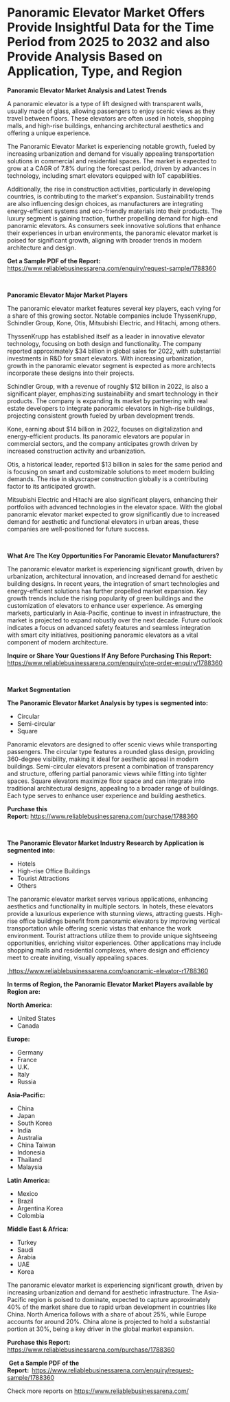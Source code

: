 <p><h1>Panoramic Elevator Market Offers Provide Insightful Data for the Time Period from 2025 to 2032 and also Provide Analysis Based on Application, Type, and Region</h1></p><p><strong>Panoramic Elevator Market Analysis and Latest Trends</strong></p>
<p><p>A panoramic elevator is a type of lift designed with transparent walls, usually made of glass, allowing passengers to enjoy scenic views as they travel between floors. These elevators are often used in hotels, shopping malls, and high-rise buildings, enhancing architectural aesthetics and offering a unique experience. </p><p>The Panoramic Elevator Market is experiencing notable growth, fueled by increasing urbanization and demand for visually appealing transportation solutions in commercial and residential spaces. The market is expected to grow at a CAGR of 7.8% during the forecast period, driven by advances in technology, including smart elevators equipped with IoT capabilities. </p><p>Additionally, the rise in construction activities, particularly in developing countries, is contributing to the market's expansion. Sustainability trends are also influencing design choices, as manufacturers are integrating energy-efficient systems and eco-friendly materials into their products. The luxury segment is gaining traction, further propelling demand for high-end panoramic elevators. As consumers seek innovative solutions that enhance their experiences in urban environments, the panoramic elevator market is poised for significant growth, aligning with broader trends in modern architecture and design.</p></p>
<p><strong>Get a Sample PDF of the Report:&nbsp;</strong> <a href="https://www.reliablebusinessarena.com/enquiry/request-sample/1788360?utm_campaign=2317&utm_medium=2&utm_source=Github&utm_content=ia&utm_term=11042025&utm_id=panoramic-elevator">https://www.reliablebusinessarena.com/enquiry/request-sample/1788360</a></p>
<p>&nbsp;</p>
<p><strong>Panoramic Elevator Major Market Players</strong></p>
<p><p>The panoramic elevator market features several key players, each vying for a share of this growing sector. Notable companies include ThyssenKrupp, Schindler Group, Kone, Otis, Mitsubishi Electric, and Hitachi, among others.</p><p>ThyssenKrupp has established itself as a leader in innovative elevator technology, focusing on both design and functionality. The company reported approximately $34 billion in global sales for 2022, with substantial investments in R&D for smart elevators. With increasing urbanization, growth in the panoramic elevator segment is expected as more architects incorporate these designs into their projects.</p><p>Schindler Group, with a revenue of roughly $12 billion in 2022, is also a significant player, emphasizing sustainability and smart technology in their products. The company is expanding its market by partnering with real estate developers to integrate panoramic elevators in high-rise buildings, projecting consistent growth fueled by urban development trends.</p><p>Kone, earning about $14 billion in 2022, focuses on digitalization and energy-efficient products. Its panoramic elevators are popular in commercial sectors, and the company anticipates growth driven by increased construction activity and urbanization.</p><p>Otis, a historical leader, reported $13 billion in sales for the same period and is focusing on smart and customizable solutions to meet modern building demands. The rise in skyscraper construction globally is a contributing factor to its anticipated growth.</p><p>Mitsubishi Electric and Hitachi are also significant players, enhancing their portfolios with advanced technologies in the elevator space. With the global panoramic elevator market expected to grow significantly due to increased demand for aesthetic and functional elevators in urban areas, these companies are well-positioned for future success.</p></p>
<p>&nbsp;</p>
<p><strong>What Are The Key Opportunities For Panoramic Elevator Manufacturers?</strong></p>
<p><p>The panoramic elevator market is experiencing significant growth, driven by urbanization, architectural innovation, and increased demand for aesthetic building designs. In recent years, the integration of smart technologies and energy-efficient solutions has further propelled market expansion. Key growth trends include the rising popularity of green buildings and the customization of elevators to enhance user experience. As emerging markets, particularly in Asia-Pacific, continue to invest in infrastructure, the market is projected to expand robustly over the next decade. Future outlook indicates a focus on advanced safety features and seamless integration with smart city initiatives, positioning panoramic elevators as a vital component of modern architecture.</p></p>
<p><strong>Inquire or Share Your Questions If Any Before Purchasing This Report:</strong> <a href="https://www.reliablebusinessarena.com/enquiry/pre-order-enquiry/1788360?utm_campaign=2317&utm_medium=2&utm_source=Github&utm_content=ia&utm_term=11042025&utm_id=panoramic-elevator">https://www.reliablebusinessarena.com/enquiry/pre-order-enquiry/1788360</a></p>
<p>&nbsp;</p>
<p><strong>Market Segmentation</strong></p>
<p><strong>The Panoramic Elevator Market Analysis by types is segmented into:</strong></p>
<p><ul><li>Circular</li><li>Semi-circular</li><li>Square</li></ul></p>
<p><p>Panoramic elevators are designed to offer scenic views while transporting passengers. The circular type features a rounded glass design, providing 360-degree visibility, making it ideal for aesthetic appeal in modern buildings. Semi-circular elevators present a combination of transparency and structure, offering partial panoramic views while fitting into tighter spaces. Square elevators maximize floor space and can integrate into traditional architectural designs, appealing to a broader range of buildings. Each type serves to enhance user experience and building aesthetics.</p></p>
<p><strong>Purchase this Report:&nbsp;</strong><a href="https://www.reliablebusinessarena.com/purchase/1788360?utm_campaign=2317&utm_medium=2&utm_source=Github&utm_content=ia&utm_term=11042025&utm_id=panoramic-elevator">https://www.reliablebusinessarena.com/purchase/1788360</a></p>
<p>&nbsp;</p>
<p><strong>The Panoramic Elevator Market Industry Research by Application is segmented into:</strong></p>
<p><ul><li>Hotels</li><li>High-rise Office Buildings</li><li>Tourist Attractions</li><li>Others</li></ul></p>
<p><p>The panoramic elevator market serves various applications, enhancing aesthetics and functionality in multiple sectors. In hotels, these elevators provide a luxurious experience with stunning views, attracting guests. High-rise office buildings benefit from panoramic elevators by improving vertical transportation while offering scenic vistas that enhance the work environment. Tourist attractions utilize them to provide unique sightseeing opportunities, enriching visitor experiences. Other applications may include shopping malls and residential complexes, where design and efficiency meet to create inviting, visually appealing spaces.</p></p>
<p><a href="https://www.reliablebusinessarena.com/panoramic-elevator-r1788360?utm_campaign=2317&utm_medium=2&utm_source=Github&utm_content=ia&utm_term=11042025&utm_id=panoramic-elevator">&nbsp;https://www.reliablebusinessarena.com/panoramic-elevator-r1788360</a></p>
<p><strong>In terms of Region, the Panoramic Elevator Market Players available by Region are:</strong></p>
<p>
    <p> <strong> North America: </strong>
        <ul>
            <li>United States</li>
            <li>Canada</li>
        </ul>
        </p> 
    <p> <strong> Europe: </strong>
        <ul>
            <li>Germany</li>
            <li>France</li>
            <li>U.K.</li>
            <li>Italy</li>
            <li>Russia</li>
        </ul>
        </p> 
    <p> <strong> Asia-Pacific: </strong>
        <ul>
            <li>China</li>
            <li>Japan</li>
            <li>South Korea</li>
            <li>India</li>
            <li>Australia</li>
            <li>China Taiwan</li>
            <li>Indonesia</li>
            <li>Thailand</li>
            <li>Malaysia</li>
        </ul>
        </p> 
    <p> <strong> Latin America: </strong>
        <ul>
            <li>Mexico</li>
            <li>Brazil</li>
            <li>Argentina Korea</li>
            <li>Colombia</li>
        </ul>
        </p> 
    <p> <strong> Middle East & Africa: </strong>
        <ul>
            <li>Turkey</li>
            <li>Saudi</li>
            <li>Arabia</li>
            <li>UAE</li>
            <li>Korea</li>
        </ul>
    </p>
    </p>
<p><p>The panoramic elevator market is experiencing significant growth, driven by increasing urbanization and demand for aesthetic infrastructure. The Asia-Pacific region is poised to dominate, expected to capture approximately 40% of the market share due to rapid urban development in countries like China. North America follows with a share of about 25%, while Europe accounts for around 20%. China alone is projected to hold a substantial portion at 30%, being a key driver in the global market expansion.</p></p>
<p><strong>Purchase this Report: </strong><a href="https://www.reliablebusinessarena.com/purchase/1788360?utm_campaign=2317&utm_medium=2&utm_source=Github&utm_content=ia&utm_term=11042025&utm_id=panoramic-elevator">https://www.reliablebusinessarena.com/purchase/1788360</a></p>
<p>&nbsp;<strong>Get a Sample PDF of the Report:&nbsp;&nbsp;</strong><a href="https://www.reliablebusinessarena.com/enquiry/request-sample/1788360?utm_campaign=2317&utm_medium=2&utm_source=Github&utm_content=ia&utm_term=11042025&utm_id=panoramic-elevator">https://www.reliablebusinessarena.com/enquiry/request-sample/1788360</a></p>
<p><strong></strong></p>
<p>Check more reports on <a href="https://www.reliablebusinessarena.com/?utm_campaign=2317&utm_medium=2&utm_source=Github&utm_content=ia&utm_term=11042025&utm_id=panoramic-elevator">https://www.reliablebusinessarena.com/</a></p>